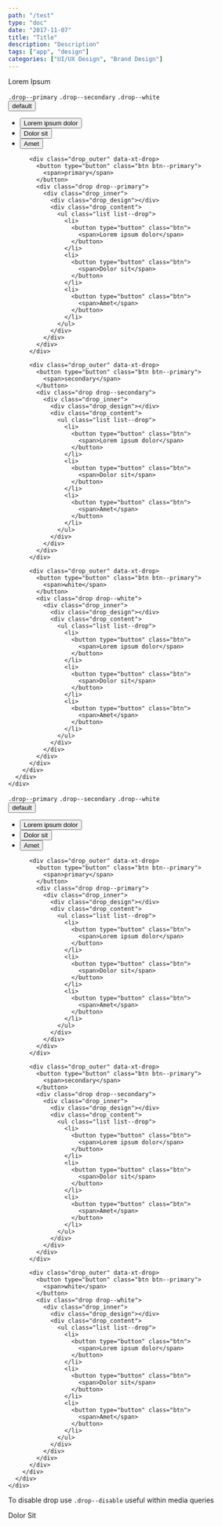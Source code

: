 ```yaml
---
path: "/test"
type: "doc"
date: "2017-11-07"
title: "Title"
description: "Description"
tags: ["app", "design"]
categories: ["UI/UX Design", "Brand Design"]
---
```


Lorem Ipsum

<demo>
  <div class="demo-inner">
    <div class="demo-item demo-preview" data-name="variants">
      <div class="demo-text">
        <div class="alert_content">
          <code>.drop--primary</code> <code>.drop--secondary</code> <code>.drop--white</code>
        </div>
      </div>
      <div class="demo-source" data-lang="html">
        <div class="list list-space--small align-items--center demo-source-from">
          <div class="drop_outer" data-xt-drop>
            <button type="button" class="btn btn--primary">
              <span>default</span>
            </button>
            <div class="drop">
              <div class="drop_inner">
                <div class="drop_design"></div>
                <div class="drop_content">
                  <ul class="list list--drop">
                    <li>
                      <button type="button" class="btn">
                        <span>Lorem ipsum dolor</span>
                      </button>
                    </li>
                    <li>
                      <button type="button" class="btn">
                        <span>Dolor sit</span>
                      </button>
                    </li>
                    <li>
                      <button type="button" class="btn">
                        <span>Amet</span>
                      </button>
                    </li>
                  </ul>
                </div>
              </div>
            </div>
          </div>
  
          <div class="drop_outer" data-xt-drop>
            <button type="button" class="btn btn--primary">
              <span>primary</span>
            </button>
            <div class="drop drop--primary">
              <div class="drop_inner">
                <div class="drop_design"></div>
                <div class="drop_content">
                  <ul class="list list--drop">
                    <li>
                      <button type="button" class="btn">
                        <span>Lorem ipsum dolor</span>
                      </button>
                    </li>
                    <li>
                      <button type="button" class="btn">
                        <span>Dolor sit</span>
                      </button>
                    </li>
                    <li>
                      <button type="button" class="btn">
                        <span>Amet</span>
                      </button>
                    </li>
                  </ul>
                </div>
              </div>
            </div>
          </div>
  
          <div class="drop_outer" data-xt-drop>
            <button type="button" class="btn btn--primary">
              <span>secondary</span>
            </button>
            <div class="drop drop--secondary">
              <div class="drop_inner">
                <div class="drop_design"></div>
                <div class="drop_content">
                  <ul class="list list--drop">
                    <li>
                      <button type="button" class="btn">
                        <span>Lorem ipsum dolor</span>
                      </button>
                    </li>
                    <li>
                      <button type="button" class="btn">
                        <span>Dolor sit</span>
                      </button>
                    </li>
                    <li>
                      <button type="button" class="btn">
                        <span>Amet</span>
                      </button>
                    </li>
                  </ul>
                </div>
              </div>
            </div>
          </div>
  
          <div class="drop_outer" data-xt-drop>
            <button type="button" class="btn btn--primary">
              <span>white</span>
            </button>
            <div class="drop drop--white">
              <div class="drop_inner">
                <div class="drop_design"></div>
                <div class="drop_content">
                  <ul class="list list--drop">
                    <li>
                      <button type="button" class="btn">
                        <span>Lorem ipsum dolor</span>
                      </button>
                    </li>
                    <li>
                      <button type="button" class="btn">
                        <span>Dolor sit</span>
                      </button>
                    </li>
                    <li>
                      <button type="button" class="btn">
                        <span>Amet</span>
                      </button>
                    </li>
                  </ul>
                </div>
              </div>
            </div>
          </div>
        </div>
      </div>
    </div>
  </div>
</demo>

<demo>
  <div class="demo-inner">
    <div class="demo-item demo-preview" data-name="variants">
      <div class="demo-text">
        <div class="alert_content">
          <code>.drop--primary</code> <code>.drop--secondary</code> <code>.drop--white</code>
        </div>
      </div>
      <div class="demo-source" data-lang="html">
        <div class="list list-space--small align-items--center demo-source-from">
          <div class="drop_outer" data-xt-drop>
            <button type="button" class="btn btn--primary">
              <span>default</span>
            </button>
            <div class="drop">
              <div class="drop_inner">
                <div class="drop_design"></div>
                <div class="drop_content">
                  <ul class="list list--drop">
                    <li>
                      <button type="button" class="btn">
                        <span>Lorem ipsum dolor</span>
                      </button>
                    </li>
                    <li>
                      <button type="button" class="btn">
                        <span>Dolor sit</span>
                      </button>
                    </li>
                    <li>
                      <button type="button" class="btn">
                        <span>Amet</span>
                      </button>
                    </li>
                  </ul>
                </div>
              </div>
            </div>
          </div>
  
          <div class="drop_outer" data-xt-drop>
            <button type="button" class="btn btn--primary">
              <span>primary</span>
            </button>
            <div class="drop drop--primary">
              <div class="drop_inner">
                <div class="drop_design"></div>
                <div class="drop_content">
                  <ul class="list list--drop">
                    <li>
                      <button type="button" class="btn">
                        <span>Lorem ipsum dolor</span>
                      </button>
                    </li>
                    <li>
                      <button type="button" class="btn">
                        <span>Dolor sit</span>
                      </button>
                    </li>
                    <li>
                      <button type="button" class="btn">
                        <span>Amet</span>
                      </button>
                    </li>
                  </ul>
                </div>
              </div>
            </div>
          </div>
  
          <div class="drop_outer" data-xt-drop>
            <button type="button" class="btn btn--primary">
              <span>secondary</span>
            </button>
            <div class="drop drop--secondary">
              <div class="drop_inner">
                <div class="drop_design"></div>
                <div class="drop_content">
                  <ul class="list list--drop">
                    <li>
                      <button type="button" class="btn">
                        <span>Lorem ipsum dolor</span>
                      </button>
                    </li>
                    <li>
                      <button type="button" class="btn">
                        <span>Dolor sit</span>
                      </button>
                    </li>
                    <li>
                      <button type="button" class="btn">
                        <span>Amet</span>
                      </button>
                    </li>
                  </ul>
                </div>
              </div>
            </div>
          </div>
  
          <div class="drop_outer" data-xt-drop>
            <button type="button" class="btn btn--primary">
              <span>white</span>
            </button>
            <div class="drop drop--white">
              <div class="drop_inner">
                <div class="drop_design"></div>
                <div class="drop_content">
                  <ul class="list list--drop">
                    <li>
                      <button type="button" class="btn">
                        <span>Lorem ipsum dolor</span>
                      </button>
                    </li>
                    <li>
                      <button type="button" class="btn">
                        <span>Dolor sit</span>
                      </button>
                    </li>
                    <li>
                      <button type="button" class="btn">
                        <span>Amet</span>
                      </button>
                    </li>
                  </ul>
                </div>
              </div>
            </div>
          </div>
        </div>
      </div>
    </div>
  </div>
</demo>

<demo>
  <div class="demo-inner">
    <div class="demo-item" data-iframe="/demos/iframe" data-name="iframe">
      <div class="demo-text">
        <div class="alert_content">
          To disable drop use <code>.drop--disable</code> useful within media queries
        </div>
      </div>
    </div>
  </div>
  <div class="demo-inner">
    <div class="demo-item" data-iframe="/demos/react" data-name="react">
    </div>
  </div>
</demo>

Dolor Sit
